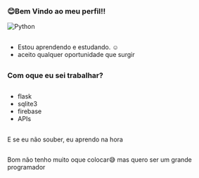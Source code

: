 ###      😊Bem Vindo ao meu perfil!!
![Python](https://img.shields.io/static/v1?label=&message=Python&color=black&style=dark&logo=python)
##
- Estou aprendendo e estudando. ☺
- aceito qualquer oportunidade que surgir
##
### Com oque eu sei trabalhar?
##
- flask
- sqlite3
- firebase
- APIs
##
E se eu não souber, eu aprendo na hora
##
Bom não tenho muito oque colocar😅
mas quero ser um grande programador
